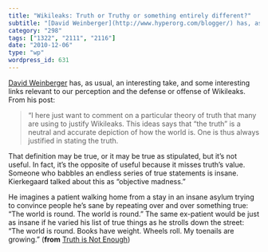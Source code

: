 ```yaml
---
title: "Wikileaks: Truth or Truthy or something entirely different?"
subtitle: "[David Weinberger](http://www.hyperorg.com/blogger/) has, as usual, an interesting take, and some in..."
category: "298"
tags: ["1322", "2111", "2116"]
date: "2010-12-06"
type: "wp"
wordpress_id: 631
---
```

[David Weinberger](http://www.hyperorg.com/blogger/) has, as usual, an interesting take, and some interesting links relevant to our perception and the defense or offense of Wikileaks. From his post:
> “I here just want to comment on a particular theory of truth that many are using to justify Wikileaks. This ideas says that “the truth” is a neutral and accurate depiction of how the world is. One is thus always justified in stating the truth.

That definition may be true, or it may be true as stipulated, but it’s not useful. In fact, it’s the opposite of useful because it misses truth’s value. Someone who babbles an endless series of true statements is insane. Kierkegaard talked about this as “objective madness.” 

He imagines a patient walking home from a stay in an insane asylum trying to convince people he’s sane by repeating over and over something true: “The world is round. The world is round.” The same ex-patient would be just as insane if he varied his list of true things as he strolls down the street: “The world is round. Books have weight. Wheels roll. My toenails are growing.” (**from** [Truth is Not Enough](http://www.hyperorg.com/blogger/2010/12/05/truth-is-not-enough/))
